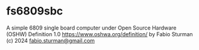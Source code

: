 # fs6809sbc
A simple 6809 single board computer under 
Open Source Hardware (OSHW) Definition 1.0
https://www.oshwa.org/definition/
by Fabio Sturman (c) 2024 fabio.sturman@gmail.com
